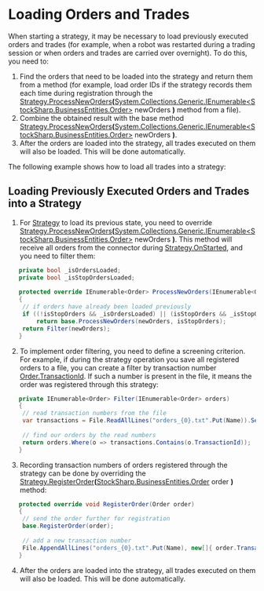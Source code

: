 # Loading Orders and Trades

When starting a strategy, it may be necessary to load previously executed orders and trades (for example, when a robot was restarted during a trading session or when orders and trades are carried over overnight). To do this, you need to:

1. Find the orders that need to be loaded into the strategy and return them from a method (for example, load order IDs if the strategy records them each time during registration through the [Strategy.ProcessNewOrders](xref:StockSharp.Algo.Strategies.Strategy.ProcessNewOrders(System.Collections.Generic.IEnumerable{StockSharp.BusinessEntities.Order}))**(**[System.Collections.Generic.IEnumerable\<StockSharp.BusinessEntities.Order\>](xref:System.Collections.Generic.IEnumerable`1) newOrders **)** method from a file).
2. Combine the obtained result with the base method [Strategy.ProcessNewOrders](xref:StockSharp.Algo.Strategies.Strategy.ProcessNewOrders(System.Collections.Generic.IEnumerable{StockSharp.BusinessEntities.Order}))**(**[System.Collections.Generic.IEnumerable\<StockSharp.BusinessEntities.Order\>](xref:System.Collections.Generic.IEnumerable`1) newOrders **)**.
3. After the orders are loaded into the strategy, all trades executed on them will also be loaded. This will be done automatically.

The following example shows how to load all trades into a strategy:

## Loading Previously Executed Orders and Trades into a Strategy

1. For [Strategy](xref:StockSharp.Algo.Strategies.Strategy) to load its previous state, you need to override [Strategy.ProcessNewOrders](xref:StockSharp.Algo.Strategies.Strategy.ProcessNewOrders(System.Collections.Generic.IEnumerable{StockSharp.BusinessEntities.Order}))**(**[System.Collections.Generic.IEnumerable\<StockSharp.BusinessEntities.Order\>](xref:System.Collections.Generic.IEnumerable`1) newOrders **)**. This method will receive all orders from the connector during [Strategy.OnStarted](xref:StockSharp.Algo.Strategies.Strategy.OnStarted), and you need to filter them:

```cs
   private bool _isOrdersLoaded;
   private bool _isStopOrdersLoaded;
   		  	
   protected override IEnumerable<Order> ProcessNewOrders(IEnumerable<Order> newOrders, bool isStopOrders)
   {
   	// if orders have already been loaded previously
   	if ((!isStopOrders && _isOrdersLoaded) || (isStopOrders && _isStopOrdersLoaded))
   		return base.ProcessNewOrders(newOrders, isStopOrders);
   	return Filter(newOrders);
   }
```

2. To implement order filtering, you need to define a screening criterion. For example, if during the strategy operation you save all registered orders to a file, you can create a filter by transaction number [Order.TransactionId](xref:StockSharp.BusinessEntities.Order.TransactionId). If such a number is present in the file, it means the order was registered through this strategy:

```cs
   private IEnumerable<Order> Filter(IEnumerable<Order> orders)
   {
   	// read transaction numbers from the file
   	var transactions = File.ReadAllLines("orders_{0}.txt".Put(Name)).Select(l => l.To<long>()).ToArray();
   	
   	// find our orders by the read numbers
   	return orders.Where(o => transactions.Contains(o.TransactionId));
   }
```

3. Recording transaction numbers of orders registered through the strategy can be done by overriding the [Strategy.RegisterOrder](xref:StockSharp.Algo.Strategies.Strategy.RegisterOrder(StockSharp.BusinessEntities.Order))**(**[StockSharp.BusinessEntities.Order](xref:StockSharp.BusinessEntities.Order) order **)** method:

```cs
   protected override void RegisterOrder(Order order)
   {
   	// send the order further for registration
   	base.RegisterOrder(order);
   	
   	// add a new transaction number
   	File.AppendAllLines("orders_{0}.txt".Put(Name), new[]{ order.TransactionId.ToString() });
   }
```

4. After the orders are loaded into the strategy, all trades executed on them will also be loaded. This will be done automatically.
